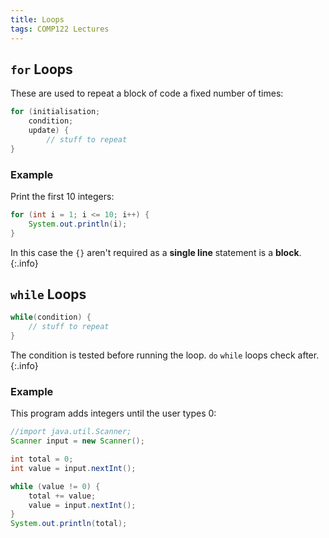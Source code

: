 ```yaml
---
title: Loops
tags: COMP122 Lectures
---
```

## `for` Loops
These are used to repeat a block of code a fixed number of times:

```java
for (initialisation;
	condition;
	update) {
		// stuff to repeat
}
```

### Example

Print the first 10 integers:

```java
for (int i = 1; i <= 10; i++) {
	System.out.println(i);
}
```

In this case the `{}` aren't required as a **single line** statement is a **block**.
{:.info}

## `while` Loops

```java
while(condition) {
	// stuff to repeat
}
```

The condition is tested before running the loop. `do` `while` loops check after.
{:.info}

### Example
This program adds integers until the user types 0:

```java
//import java.util.Scanner;
Scanner input = new Scanner();

int total = 0;
int value = input.nextInt();

while (value != 0) {
	total += value;
	value = input.nextInt();
}
System.out.println(total);
```